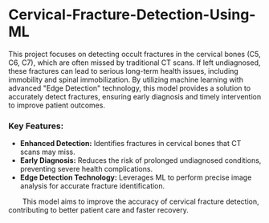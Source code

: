 # Cervical-Fracture-Detection-Using-ML

<p>This project focuses on detecting occult fractures in the cervical bones (C5, C6, C7), which are often missed by traditional CT scans. If left undiagnosed, these fractures can lead to serious long-term health issues, including immobility and spinal immobilization. By utilizing machine learning with advanced "Edge Detection" technology, this model provides a solution to accurately detect fractures, ensuring early diagnosis and timely intervention to improve patient outcomes.</p>

<h3>Key Features:</h3>
<ul><li><b>Enhanced Detection:</b> Identifies fractures in cervical bones that CT scans may miss.<br/></li>
<li><b>Early Diagnosis:</b> Reduces the risk of prolonged undiagnosed conditions, preventing severe health complications.<br/></li>
<li><b>Edge Detection Technology:</b> Leverages ML to perform precise image analysis for accurate fracture identification.<br/></ul></li>
&emsp;&emsp;This model aims to improve the accuracy of cervical fracture detection, contributing to better patient care and faster recovery.
